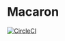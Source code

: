 # Macaron

[![CircleCI](https://circleci.com/gh/calmery/macaron/tree/master.svg?style=svg)](https://circleci.com/gh/calmery/macaron/tree/master)
